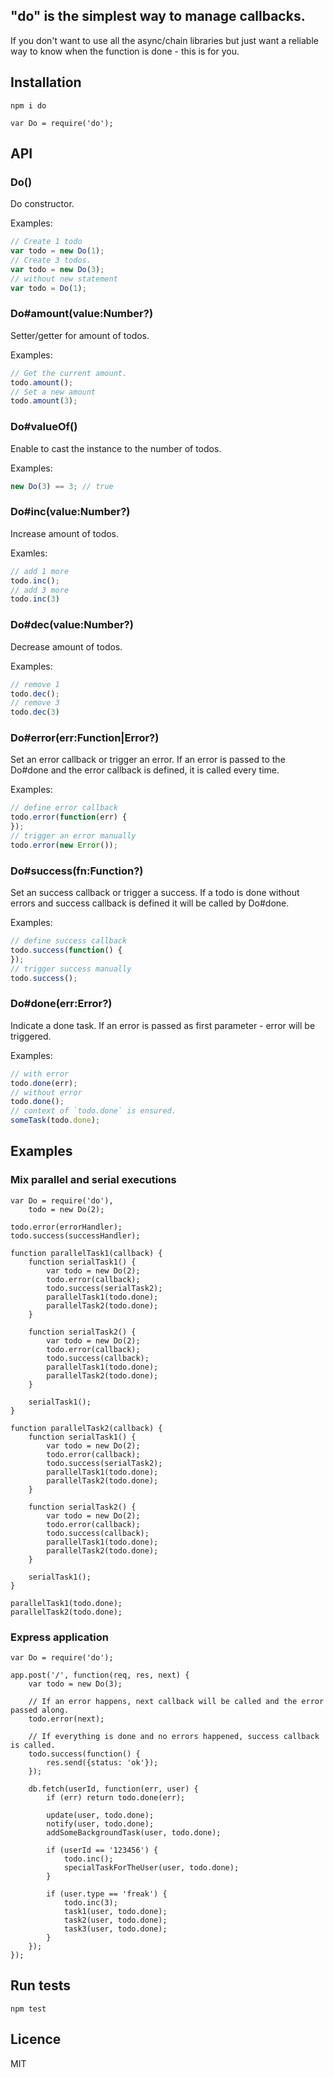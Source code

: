 ## "do" is the simplest way to manage callbacks.

If you don't want to use all the async/chain libraries but just want a reliable way to know when the function is done - this is for you.

## Installation
    npm i do

    var Do = require('do');

## API

### Do()

  Do constructor.

  Examples:

```js
// Create 1 todo
var todo = new Do(1);
// Create 3 todos.
var todo = new Do(3);
// without new statement
var todo = Do(1);
```

### Do#amount(value:Number?)

  Setter/getter for amount of todos.

  Examples:

```js
// Get the current amount.
todo.amount();
// Set a new amount
todo.amount(3);
```

### Do#valueOf()

  Enable to cast the instance to the number of todos.

  Examples:

```js
new Do(3) == 3; // true
```

### Do#inc(value:Number?)

  Increase amount of todos.

  Examles:

```js
// add 1 more
todo.inc();
// add 3 more
todo.inc(3)
```

### Do#dec(value:Number?)

  Decrease amount of todos.

  Examples:

```js
// remove 1
todo.dec();
// remove 3
todo.dec(3)
```

### Do#error(err:Function|Error?)

  Set an error callback or trigger an error.
  If an error is passed to the Do#done and the error callback is defined, it is
  called every time.

  Examples:

```js
// define error callback
todo.error(function(err) {
});
// trigger an error manually
todo.error(new Error());
```

### Do#success(fn:Function?)

  Set an success callback or trigger a success.
  If a todo is done without errors and success callback is defined it will be called by Do#done.

  Examples:

```js
// define success callback
todo.success(function() {
});
// trigger success manually
todo.success();
```

### Do#done(err:Error?)

  Indicate a done task. If an error is passed as first parameter - error will
  be triggered.

  Examples:

```js
// with error
todo.done(err);
// without error
todo.done();
// context of `todo.done` is ensured.
someTask(todo.done);
```

## Examples

### Mix parallel and serial executions

    var Do = require('do'),
        todo = new Do(2);

    todo.error(errorHandler);
    todo.success(successHandler);

    function parallelTask1(callback) {
        function serialTask1() {
            var todo = new Do(2);
            todo.error(callback);
            todo.success(serialTask2);
            parallelTask1(todo.done);
            parallelTask2(todo.done);
        }

        function serialTask2() {
            var todo = new Do(2);
            todo.error(callback);
            todo.success(callback);
            parallelTask1(todo.done);
            parallelTask2(todo.done);
        }

        serialTask1();
    }

    function parallelTask2(callback) {
        function serialTask1() {
            var todo = new Do(2);
            todo.error(callback);
            todo.success(serialTask2);
            parallelTask1(todo.done);
            parallelTask2(todo.done);
        }

        function serialTask2() {
            var todo = new Do(2);
            todo.error(callback);
            todo.success(callback);
            parallelTask1(todo.done);
            parallelTask2(todo.done);
        }

        serialTask1();
    }

    parallelTask1(todo.done);
    parallelTask2(todo.done);

### Express application

    var Do = require('do');

    app.post('/', function(req, res, next) {
        var todo = new Do(3);

        // If an error happens, next callback will be called and the error passed along.
        todo.error(next);

        // If everything is done and no errors happened, success callback is called.
        todo.success(function() {
            res.send({status: 'ok'});
        });

        db.fetch(userId, function(err, user) {
            if (err) return todo.done(err);

            update(user, todo.done);
            notify(user, todo.done);
            addSomeBackgroundTask(user, todo.done);

            if (userId == '123456') {
                todo.inc();
                specialTaskForTheUser(user, todo.done);
            }

            if (user.type == 'freak') {
                todo.inc(3);
                task1(user, todo.done);
                task2(user, todo.done);
                task3(user, todo.done);
            }
        });
    });

## Run tests

    npm test

## Licence

MIT
